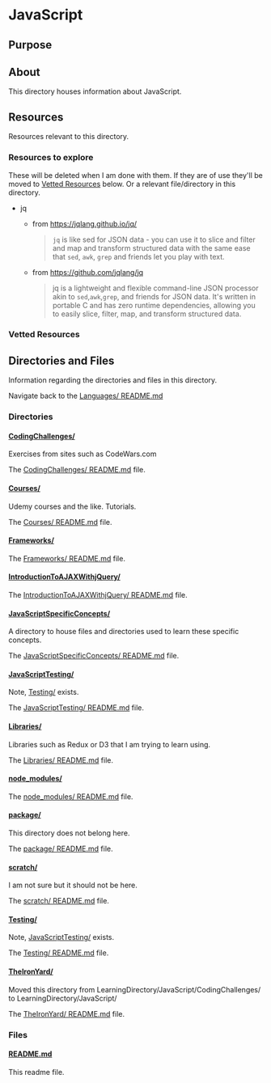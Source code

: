 # JavaScript

## Purpose

<!-- The purpose of this directory is to [...]. -->

## About

This directory houses information about JavaScript.

<!-- [Some information about this directory.] -->

## Resources

Resources relevant to this directory.

### Resources to explore

These will be deleted when I am done with them. If they are of use they'll be moved to [Vetted Resources](#vetted-resources) below. Or a relevant file/directory in this directory.

- jq

  - from https://jqlang.github.io/jq/

    > `jq` is like sed for JSON data - you can use it to slice and filter and map and transform structured data with the same ease that `sed`, `awk`, `grep` and friends let you play with text.

  - from https://github.com/jqlang/jq

    > jq is a lightweight and flexible command-line JSON processor akin to `sed`,`awk`,`grep`, and friends for JSON data. It's written in portable C and has zero runtime dependencies, allowing you to easily slice, filter, map, and transform structured data.

### Vetted Resources

## Directories and Files

Information regarding the directories and files in this directory.

Navigate back to the [Languages/ README.md](../README.md)

### Directories

#### [CodingChallenges/](./CodingChallenges/)

Exercises from sites such as CodeWars.com

The [CodingChallenges/ README.md](./CodingChallenges/README.md) file.

#### [Courses/](./Courses/)

Udemy courses and the like. Tutorials.

The [Courses/ README.md](./Courses/README.md) file.

#### [Frameworks/](./Frameworks/)

<!-- Exercises from sites such as CodeWars.com -->

The [Frameworks/ README.md](./Frameworks/README.md) file.

#### [IntroductionToAJAXWithjQuery/](./IntroductionToAJAXWithjQuery/)

<!-- Exercises from sites such as CodeWars.com -->

The [IntroductionToAJAXWithjQuery/ README.md](./IntroductionToAJAXWithjQuery/README.md) file.

#### [JavaScriptSpecificConcepts/](./JavaScriptSpecificConcepts/)

A directory to house files and directories used to learn these specific concepts.

The [JavaScriptSpecificConcepts/ README.md](./JavaScriptSpecificConcepts/README.md) file.

#### [JavaScriptTesting/](./JavaScriptTesting/)

<!-- Exercises from sites such as CodeWars.com -->

Note, [Testing/](./Testing/) exists.

The [JavaScriptTesting/ README.md](./JavaScriptTesting/README.md) file.

#### [Libraries/](./Libraries/)

Libraries such as Redux or D3 that I am trying to learn using.

The [Libraries/ README.md](./Libraries/README.md) file.

#### [node_modules/](./node_modules/)

<!-- Exercises from sites such as CodeWars.com -->

The [node_modules/ README.md](./node_modules/README.md) file.

#### [package/](./package/)

This directory does not belong here.

The [package/ README.md](./package/README.md) file.

#### [scratch/](./scratch/)

I am not sure but it should not be here.

The [scratch/ README.md](./scratch/README.md) file.

#### [Testing/](./Testing/)

<!-- [About_this_directory.]

[More_info_about_this_directory.] -->

Note, [JavaScriptTesting/](./JavaScriptTesting/) exists.

The [Testing/ README.md](./Testing/README.md) file.

#### [TheIronYard/](./TheIronYard/)

Moved this directory from LearningDirectory/JavaScript/CodingChallenges/ to LearningDirectory/JavaScript/

The [TheIronYard/ README.md](./TheIronYard/README.md) file.

### Files

<!-- #### [name_of_other_file_in_here.extension]()

[About_this_file.]

[More_info_about_this_file.] -->

#### [README.md](./README.md)

This readme file.

